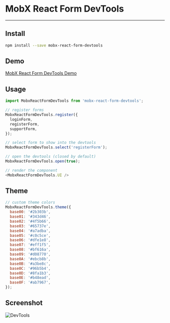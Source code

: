 # MobX React Form DevTools

---

## Install

```bash
npm install --save mobx-react-form-devtools
```

## Demo

[MobX React Form DevTools Demo](https://foxhound87.github.io/mobx-react-form/demo.html)

## Usage

```javascript
import MobxReactFormDevTools from 'mobx-react-form-devtools';

// register forms
MobxReactFormDevTools.register({
  loginForm,
  registerForm,
  supportForm,
});

// select form to show into the devtools
MobxReactFormDevTools.select('registerForm');

// open the devtools (closed by default)
MobxReactFormDevTools.open(true);

// render the component
<MobxReactFormDevTools.UI />
```

## Theme

```javascript
// custom theme colors
MobxReactFormDevTools.theme({
  base00: '#2b303b',
  base01: '#343d46',
  base02: '#4f5b66',
  base03: '#65737e',
  base04: '#a7adba',
  base05: '#c0c5ce',
  base06: '#dfe1e8',
  base07: '#eff1f5',
  base08: '#bf616a',
  base09: '#d08770',
  base0A: '#ebcb8b',
  base0B: '#a3be8c',
  base0C: '#96b5b4',
  base0D: '#8fa1b3',
  base0E: '#b48ead',
  base0F: '#ab7967',
});
```

## Screenshot

![DevTools](https://github.com/foxhound87/mobx-react-form-devtools/blob/master/screenshot.png?raw=true)
